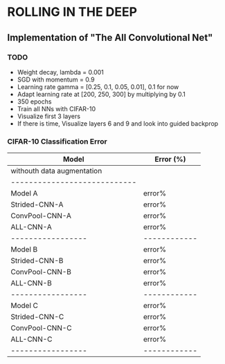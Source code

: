 # ROLLING IN THE DEEP
## Implementation of "The All Convolutional Net"

### TODO
* Weight decay, lambda = 0.001
* SGD with momentum = 0.9
* Learning rate gamma = [0.25, 0.1, 0.05, 0.01], 0.1 for now
* Adapt learning rate at [200, 250, 300] by multiplying by 0.1
* 350 epochs
* Train all NNs with CIFAR-10
* Visualize first 3 layers
* If there is time, Visualize layers 6 and 9 and look into guided
  backprop


### CIFAR-10 Classification Error
| Model           | Error (%) |
| ---------------| -----------|
| withouth data augmentation ||
|----------------------------||
| Model A         |     error% |
| Strided-CNN-A   |     error% |
| ConvPool-CNN-A  |     error% |
| ALL-CNN-A       |     error% |
|-----------------|------------|
| Model B         |     error% |
| Strided-CNN-B   |     error% |
| ConvPool-CNN-B  |     error% |
| ALL-CNN-B       |     error% |
|-----------------|------------|
| Model C         |     error% |
| Strided-CNN-C   |     error% |
| ConvPool-CNN-C  |     error% |
| ALL-CNN-C       |     error% |
|-----------------|------------|

